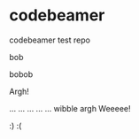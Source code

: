 # codebeamer
codebeamer test repo

bob

bobob


Argh!


...
...
...
...
...
wibble
argh
Weeeee!


:)
:(
